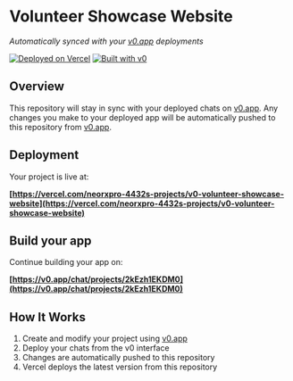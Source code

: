 # Volunteer Showcase Website

*Automatically synced with your [v0.app](https://v0.app) deployments*

[![Deployed on Vercel](https://img.shields.io/badge/Deployed%20on-Vercel-black?style=for-the-badge&logo=vercel)](https://vercel.com/neorxpro-4432s-projects/v0-volunteer-showcase-website)
[![Built with v0](https://img.shields.io/badge/Built%20with-v0.app-black?style=for-the-badge)](https://v0.app/chat/projects/2kEzh1EKDM0)

## Overview

This repository will stay in sync with your deployed chats on [v0.app](https://v0.app).
Any changes you make to your deployed app will be automatically pushed to this repository from [v0.app](https://v0.app).

## Deployment

Your project is live at:

**[https://vercel.com/neorxpro-4432s-projects/v0-volunteer-showcase-website](https://vercel.com/neorxpro-4432s-projects/v0-volunteer-showcase-website)**

## Build your app

Continue building your app on:

**[https://v0.app/chat/projects/2kEzh1EKDM0](https://v0.app/chat/projects/2kEzh1EKDM0)**

## How It Works

1. Create and modify your project using [v0.app](https://v0.app)
2. Deploy your chats from the v0 interface
3. Changes are automatically pushed to this repository
4. Vercel deploys the latest version from this repository